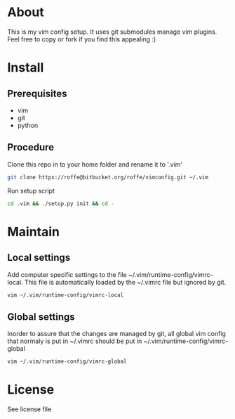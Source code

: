 About
=====
This is my vim config setup. It uses git submodules manage vim plugins.
Feel free to copy or fork if you find this appealing :)

Install
=======

Prerequisites
-------------
* vim
* git
* python

Procedure
---------
Clone this repo in to your home folder and rename it to '.vim'
```bash
git clone https://roffe@bitbucket.org/roffe/vimconfig.git ~/.vim
```

Run setup script
```bash
cd .vim && ./setup.py init && cd -
```

Maintain
========

Local settings
--------------
Add computer specific settings to the file ~/.vim/runtime-config/vimrc-local.
This file is automatically loaded by the ~/.vimrc file but ignored by git.
```bash
vim ~/.vim/runtime-config/vimrc-local
```

Global settings
---------------
Inorder to assure that the changes are managed by git,
all global vim config that normaly is put in ~/.vimrc should be
put in ~/.vim/runtime-config/vimrc-global
```bash
vim ~/.vim/runtime-config/vimrc-global
```

License
=======
See license file

